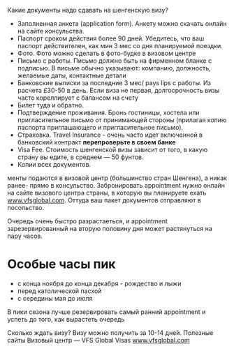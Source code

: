 Какие документы надо сдавать на шенгенскую визу?

* Заполненная анкета (application form). Анкету можно скачать онлайн на сайте консульства.
* Паспорт сроком действия более 90 дней. Убедитесь, что ваш паспорт действителен, как мин 3 мес со дня планируемой поездки.  
* Фото. Фото можно сделать в фото-будке в визовом центре
* Письмо с работы. Письмо должно быть на фирменном бланке с подписью. В письме обычно указывают: компанию, должность, желаемые даты, контактные детали
* Банковские выписки за последние 3 мес/ pays lips с работы. Из расчета £30-50 в день. Если виза не первая, долгосрочность визы часто кореллирует с балансом на счету
* Билет туда и обратно.
* Подтверждение проживания. Бронь гостиницы, хостела или пригласительное письмо от принимающей стороны (прилагая копию паспорта приглашающего и пригласительное письмо).
* Страховка. Travel Insurance - очень часто идет включенной в банковский контракт **перепроверьте в своем банке**
* Visa Fee. Стоимость шенгенской визы зависит от того, в какую страну вы едите, в среднем — 50 фунтов.
* Копии всех документов.

менты подаются в визовой центр (большинство стран Шенгена), а никак ранее- прямо в консульство. Забронировать appointment нужно онлайн на сайте визового центра страны, в которую вы планируете ехать www.vfsglobal.com. Оттуда ваш пакет документов отправляют в посольство. 

Очередь очень быстро разрастаеться, и appointment зарезервированный на вторую половину дня может растянуться на пару часов. 
# Особые часы пик 
* с конца ноября до конца декабря - рождество и лыжи
* перед католической пасхой
* c середины мая до июля

В пики сезона лучше резервировать самый ранний appointment и успеть до того, как вырастеть очередь

Сколько ждать визу?
Визу можно получить за 10-14 дней.
Полезные сайты
Визовый центр — VFS Global Visas
www.vfsglobal.com